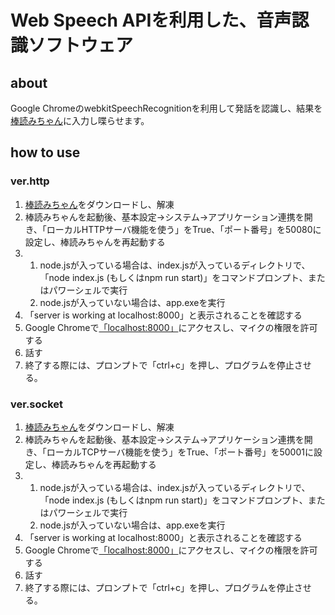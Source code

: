 # Web Speech APIを利用した、音声認識ソフトウェア

## about
Google ChromeのwebkitSpeechRecognitionを利用して発話を認識し、結果を[棒読みちゃん](https://chi.usamimi.info/Program/Application/BouyomiChan/)に入力し喋らせます。

## how to use
### ver.http
1. [棒読みちゃん](https://chi.usamimi.info/Program/Application/BouyomiChan/)をダウンロードし、解凍
2. 棒読みちゃんを起動後、基本設定→システム→アプリケーション連携を開き、「ローカルHTTPサーバ機能を使う」をTrue、「ポート番号」を50080に設定し、棒読みちゃんを再起動する
3. 
    1. node.jsが入っている場合は、index.jsが入っているディレクトリで、「node index.js (もしくはnpm run start)」をコマンドプロンプト、またはパワーシェルで実行
    2. node.jsが入っていない場合は、app.exeを実行
4. 「server is working at localhost:8000」と表示されることを確認する
5. Google Chromeで[「localhost:8000」](http://localhost:8000)にアクセスし、マイクの権限を許可する
6. 話す
7. 終了する際には、プロンプトで「ctrl+c」を押し、プログラムを停止させる。

### ver.socket
1. [棒読みちゃん](https://chi.usamimi.info/Program/Application/BouyomiChan/)をダウンロードし、解凍
2. 棒読みちゃんを起動後、基本設定→システム→アプリケーション連携を開き、「ローカルTCPサーバ機能を使う」をTrue、「ポート番号」を50001に設定し、棒読みちゃんを再起動する
3. 
    1. node.jsが入っている場合は、index.jsが入っているディレクトリで、「node index.js (もしくはnpm run start)」をコマンドプロンプト、またはパワーシェルで実行
    2. node.jsが入っていない場合は、app.exeを実行
4. 「server is working at localhost:8000」と表示されることを確認する
5. Google Chromeで[「localhost:8000」](http://localhost:8000)にアクセスし、マイクの権限を許可する
6. 話す
7. 終了する際には、プロンプトで「ctrl+c」を押し、プログラムを停止させる。
